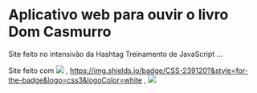 # Aplicativo web para ouvir o livro Dom Casmurro

Site feito no intensivão da Hashtag Treinamento de JavaScript ...

Site feito com <img  src="https://img.shields.io/badge/HTML-239120?style=for-the-badge&logo=html5&logoColor=white"> ,  https://img.shields.io/badge/CSS-239120?&style=for-the-badge&logo=css3&logoColor=white , 
<img src="https://img.shields.io/badge/-Gmail-%23333?style=for-the-badge&logo=gmail&logoColor=white" target="_blank">
